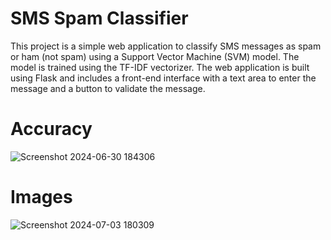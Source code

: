 # SMS Spam Classifier

This project is a simple web application to classify SMS messages as spam or ham (not spam) using a Support Vector Machine (SVM) model. 
The model is trained using the TF-IDF vectorizer. 
The web application is built using Flask and includes a front-end interface with a text area to enter the message and a button to validate the message. 



# Accuracy
![Screenshot 2024-06-30 184306](https://github.com/7-karunakar/msg_spam/assets/123808911/244f46ec-d44c-4eec-b2f8-6a46e86580b3)

# Images
![Screenshot 2024-07-03 180309](https://github.com/7-karunakar/msg_spam/assets/123808911/c09b19a3-9d96-4b20-8e40-79e0878793f2)
